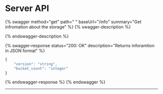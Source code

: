 # Server API

{% swagger method="get" path=" " baseUrl="/info" summary="Get infromation about the storage" %}
{% swagger-description %}

{% endswagger-description %}

{% swagger-response status="200: OK" description="Returns inforamtion in JSON format" %}
```javascript
{
    "version": "string",
    "bucket_count": "integer"
}
```
{% endswagger-response %}
{% endswagger %}

****

